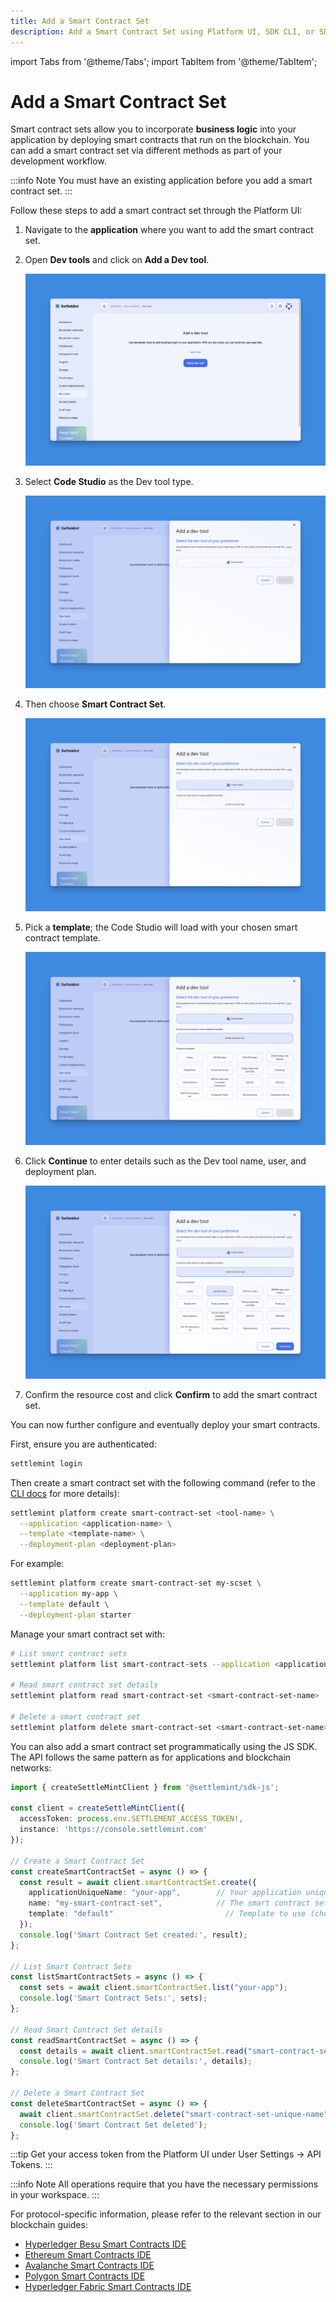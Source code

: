 ```yaml
---
title: Add a Smart Contract Set
description: Add a Smart Contract Set using Platform UI, SDK CLI, or SDK JS
---
```


import Tabs from '@theme/Tabs';
import TabItem from '@theme/TabItem';

# Add a Smart Contract Set

Smart contract sets allow you to incorporate **business logic** into your application by deploying smart contracts that run on the blockchain. You can add a smart contract set via different methods as part of your development workflow.

:::info Note
You must have an existing application before you add a smart contract set.
:::

<Tabs>
  <TabItem value="platform-ui" label="Platform UI">

  Follow these steps to add a smart contract set through the Platform UI:

  1. Navigate to the **application** where you want to add the smart contract set.
  2. Open **Dev tools** and click on **Add a Dev tool**.
  
     ![Dev tools](../../../../../static/img/smart-contract-sets/empty-dev-tools.png)
  
  3. Select **Code Studio** as the Dev tool type.
  
     ![Select Code Studio](../../../../../static/img/smart-contract-sets/select-code-studio.png)
  
  4. Then choose **Smart Contract Set**.
  
     ![Select Smart Contract Set](../../../../../static/img/smart-contract-sets/select-smart-contract-set.png)
  
  5. Pick a **template**; the Code Studio will load with your chosen smart contract template.
  
     ![Select Template](../../../../../static/img/smart-contract-sets/select-template.png)
  
  6. Click **Continue** to enter details such as the Dev tool name, user, and deployment plan.
  
     ![Click Continue](../../../../../static/img/smart-contract-sets/click-continue.png)
  
  7. Confirm the resource cost and click **Confirm** to add the smart contract set.
  
  You can now further configure and eventually deploy your smart contracts.
  
  </TabItem>
  
  <TabItem value="sdk-cli" label="SDK CLI">

  First, ensure you are authenticated:
  
  ```bash
  settlemint login
  ```
  
  Then create a smart contract set with the following command (refer to the [CLI docs](/using-platform/15_dev-tools/1_SDK/2_cli/2_commands) for more details):
  
  ```bash
  settlemint platform create smart-contract-set <tool-name> \
    --application <application-name> \
    --template <template-name> \
    --deployment-plan <deployment-plan>
  ```
  
  For example:
  
  ```bash
  settlemint platform create smart-contract-set my-scset \
    --application my-app \
    --template default \
    --deployment-plan starter
  ```
  
  Manage your smart contract set with:
  
  ```bash
  # List smart contract sets
  settlemint platform list smart-contract-sets --application <application-name>
  
  # Read smart contract set details
  settlemint platform read smart-contract-set <smart-contract-set-name>
  
  # Delete a smart contract set
  settlemint platform delete smart-contract-set <smart-contract-set-name>
  ```
  
  </TabItem>
  
  <TabItem value="sdk-js" label="SDK JS">

  You can also add a smart contract set programmatically using the JS SDK. The API follows the same pattern as for applications and blockchain networks:
  
  ```typescript
  import { createSettleMintClient } from '@settlemint/sdk-js';

  const client = createSettleMintClient({
    accessToken: process.env.SETTLEMENT_ACCESS_TOKEN!,
    instance: 'https://console.settlemint.com'
  });

  // Create a Smart Contract Set
  const createSmartContractSet = async () => {
    const result = await client.smartContractSet.create({
      applicationUniqueName: "your-app",        // Your application unique name
      name: "my-smart-contract-set",            // The smart contract set name
      template: "default"                         // Template to use (choose from available templates)
    });
    console.log('Smart Contract Set created:', result);
  };

  // List Smart Contract Sets
  const listSmartContractSets = async () => {
    const sets = await client.smartContractSet.list("your-app");
    console.log('Smart Contract Sets:', sets);
  };

  // Read Smart Contract Set details
  const readSmartContractSet = async () => {
    const details = await client.smartContractSet.read("smart-contract-set-unique-name");
    console.log('Smart Contract Set details:', details);
  };

  // Delete a Smart Contract Set
  const deleteSmartContractSet = async () => {
    await client.smartContractSet.delete("smart-contract-set-unique-name");
    console.log('Smart Contract Set deleted');
  };
  ```
  
  :::tip
  Get your access token from the Platform UI under User Settings → API Tokens.
  :::
  
  </TabItem>
</Tabs>

:::info Note
All operations require that you have the necessary permissions in your workspace.
:::

For protocol-specific information, please refer to the relevant section in our blockchain guides:

- [Hyperledger Besu Smart Contracts IDE](/docs/blockchain-guides/1_Hyperledger-Besu/6_enterprise-ethereum-integration-tools.md)
- [Ethereum Smart Contracts IDE](/docs/blockchain-guides/0_Ethereum/5_ethereum-integration-tools.md)
- [Avalanche Smart Contracts IDE](/docs/blockchain-guides/2_Avalanche/5_avalanche-integration-tools.md)
- [Polygon Smart Contracts IDE](/docs/blockchain-guides/4_Polygon/5_polygon-integration-tools.md)
- [Hyperledger Fabric Smart Contracts IDE](/docs/blockchain-guides/5_Hyperledger-Fabric/6_hyperledger-fabric-integration-tools.md)

